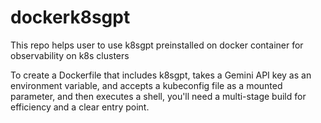 # dockerk8sgpt
This repo helps user to use k8sgpt preinstalled on docker container for observability on k8s clusters 

To create a Dockerfile that includes k8sgpt, takes a Gemini API key as an environment variable, and accepts a kubeconfig file as a mounted parameter, and then executes a shell, you'll need a multi-stage build for efficiency and a clear entry point.
